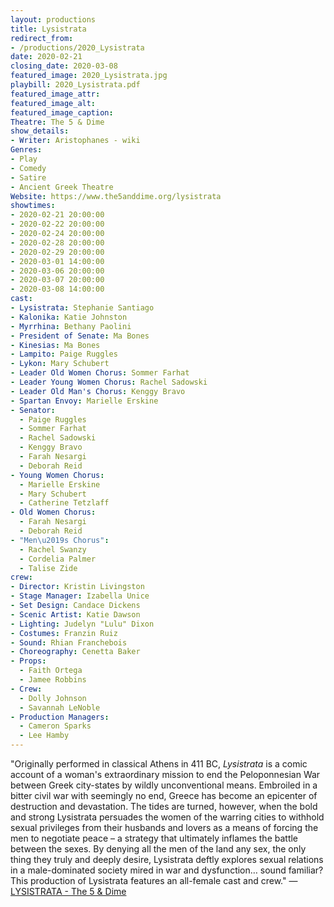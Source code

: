 ```yaml
---
layout: productions
title: Lysistrata
redirect_from:
- /productions/2020_Lysistrata
date: 2020-02-21
closing_date: 2020-03-08
featured_image: 2020_Lysistrata.jpg
playbill: 2020_Lysistrata.pdf
featured_image_attr:
featured_image_alt:
featured_image_caption:
Theatre: The 5 & Dime
show_details:
- Writer: Aristophanes - wiki
Genres: 
- Play
- Comedy
- Satire
- Ancient Greek Theatre
Website: https://www.the5anddime.org/lysistrata
showtimes:
- 2020-02-21 20:00:00
- 2020-02-22 20:00:00
- 2020-02-24 20:00:00
- 2020-02-28 20:00:00
- 2020-02-29 20:00:00
- 2020-03-01 14:00:00
- 2020-03-06 20:00:00
- 2020-03-07 20:00:00
- 2020-03-08 14:00:00
cast:
- Lysistrata: Stephanie Santiago
- Kalonika: Katie Johnston
- Myrrhina: Bethany Paolini
- President of Senate: Ma Bones
- Kinesias: Ma Bones
- Lampito: Paige Ruggles
- Lykon: Mary Schubert
- Leader Old Women Chorus: Sommer Farhat
- Leader Young Women Chorus: Rachel Sadowski
- Leader Old Man's Chorus: Kenggy Bravo
- Spartan Envoy: Marielle Erskine
- Senator:
  - Paige Ruggles
  - Sommer Farhat
  - Rachel Sadowski
  - Kenggy Bravo
  - Farah Nesargi
  - Deborah Reid
- Young Women Chorus:
  - Marielle Erskine
  - Mary Schubert
  - Catherine Tetzlaff
- Old Women Chorus:
  - Farah Nesargi
  - Deborah Reid
- "Men\u2019s Chorus":
  - Rachel Swanzy
  - Cordelia Palmer
  - Talise Zide
crew:
- Director: Kristin Livingston
- Stage Manager: Izabella Unice
- Set Design: Candace Dickens
- Scenic Artist: Katie Dawson
- Lighting: Judelyn "Lulu" Dixon
- Costumes: Franzin Ruiz
- Sound: Rhian Franchebois
- Choreography: Cenetta Baker
- Props:
  - Faith Ortega
  - Jamee Robbins
- Crew:
  - Dolly Johnson
  - Savannah LeNoble
- Production Managers:
  - Cameron Sparks
  - Lee Hamby
---
```

"Originally performed in classical Athens in 411 BC, *Lysistrata* is a comic account of a woman's extraordinary mission to end the Peloponnesian War between Greek city-states by wildly unconventional means. Embroiled in a bitter civil war with seemingly no end, Greece has become an epicenter of destruction and devastation. The tides are turned, however, when the bold and strong Lysistrata persuades the women of the warring cities to withhold sexual privileges from their husbands and lovers as a means of forcing the men to negotiate peace – a strategy that ultimately inflames the battle between the sexes. By denying all the men of the land any sex, the only thing they truly and deeply desire, Lysistrata deftly explores sexual relations in a male-dominated society mired in war and dysfunction… sound familiar? This production of Lysistrata features an all-female cast and crew." — [LYSISTRATA - The 5 & Dime](https://www.the5anddime.org/lysistrata)

